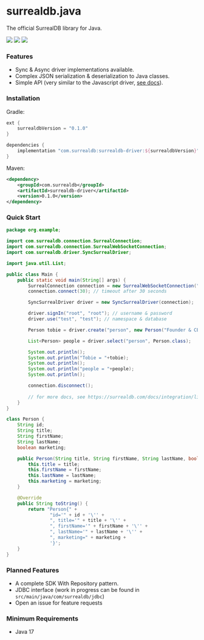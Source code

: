 # surrealdb.java

The official SurrealDB library for Java.

[![](https://img.shields.io/badge/status-beta-ff00bb.svg?style=flat-square)](https://github.com/surrealdb/surrealdb.java) [![](https://img.shields.io/badge/docs-view-44cc11.svg?style=flat-square)](https://surrealdb.com/docs/integration/libraries/java) [![](https://img.shields.io/badge/license-Apache_License_2.0-00bfff.svg?style=flat-square)](https://github.com/surrealdb/surrealdb.java)

### Features
- Sync & Async driver implementations available.
- Complex JSON serialization & deserialization to Java classes.
- Simple API (very similar to the Javascript driver, [see docs](https://surrealdb.com/docs/integration/libraries/java)).


### Installation

Gradle:
```groovy
ext {
	surrealdbVersion = "0.1.0"
}

dependencies {
    implementation "com.surrealdb:surrealdb-driver:${surrealdbVersion}"
}
```

Maven:
```xml
<dependency>
	<groupId>com.surrealdb</groupId>
	<artifactId>surrealdb-driver</artifactId>
	<version>0.1.0</version>
</dependency>
```


### Quick Start
```java
package org.example;

import com.surrealdb.connection.SurrealConnection;
import com.surrealdb.connection.SurrealWebSocketConnection;
import com.surrealdb.driver.SyncSurrealDriver;

import java.util.List;

public class Main {
    public static void main(String[] args) {
        SurrealConnection connection = new SurrealWebSocketConnection("127.0.0.1", 8000);
        connection.connect(30); // timeout after 30 seconds

        SyncSurrealDriver driver = new SyncSurrealDriver(connection);

        driver.signIn("root", "root"); // username & password
        driver.use("test", "test"); // namespace & database

        Person tobie = driver.create("person", new Person("Founder & CEO", "Tobie", "Morgan Hitchcock", true));

        List<Person> people = driver.select("person", Person.class);

        System.out.println();
        System.out.println("Tobie = "+tobie);
        System.out.println();
        System.out.println("people = "+people);
        System.out.println();

        connection.disconnect();
        
        // for more docs, see https://surrealdb.com/docs/integration/libraries/java
    }
}

class Person {
    String id;
    String title;
    String firstName;
    String lastName;
    boolean marketing;

    public Person(String title, String firstName, String lastName, boolean marketing) {
        this.title = title;
        this.firstName = firstName;
        this.lastName = lastName;
        this.marketing = marketing;
    }

    @Override
    public String toString() {
        return "Person{" +
                "id='" + id + '\'' +
                ", title='" + title + '\'' +
                ", firstName='" + firstName + '\'' +
                ", lastName='" + lastName + '\'' +
                ", marketing=" + marketing +
                '}';
    }
}
```

### Planned Features
- A complete SDK With Repository pattern.
- JDBC interface (work in progress can be found in `src/main/java/com/surrealdb/jdbc`)
- Open an issue for feature requests


### Minimum Requirements
- Java 17

